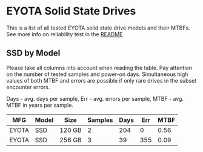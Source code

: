 EYOTA Solid State Drives
========================

This is a list of all tested EYOTA solid state drive models and their MTBFs. See
more info on reliability test in the [README](https://github.com/linuxhw/SMART).

SSD by Model
------------

Please take all columns into account when reading the table. Pay attention on the
number of tested samples and power-on days. Simultaneous high values of both MTBF
and errors are possible if only rare drives in the subset encounter errors.

Days - avg. days per sample,
Err  - avg. errors per sample,
MTBF - avg. MTBF in years per sample.

| MFG       | Model              | Size   | Samples | Days  | Err   | MTBF |
|-----------|--------------------|--------|---------|-------|-------|------|
| EYOTA     | SSD                | 120 GB | 2       | 204   | 0     | 0.56   |
| EYOTA     | SSD                | 256 GB | 3       | 39    | 355   | 0.09   |
